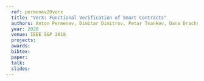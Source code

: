```yaml
---
  ref: permenev20verx
  title: "VerX: Functional Verification of Smart Contracts"
  authors: Anton Permenev, Dimitar Dimitrov, Petar Tsankov, Dana Drachsler-Cohen, Martin Vechev
  year: 2020
  venue: IEEE S&P 2018
  projects: 
  awards:
  bibtex:
  paper: 
  talk: 
  slides: 
---
```


